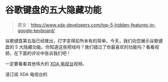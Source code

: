 # 谷歌键盘的五大隐藏功能

> 原文：<https://www.xda-developers.com/top-5-hidden-features-in-google-keyboard/>

谷歌键盘第五版已经推出，打字变得前所未有的简单。今天，我们向您展示谷歌键盘的 5 大隐藏功能。你知道这些把戏吗？我们错过了你最喜欢的功能吗？看看视频，在下面的评论中告诉我们吧！

一定要看看其他伟大的 [XDA 电视台](http://www.xda-developers.com/xda-tv/)视频。

请订阅 XDA 电视台的
